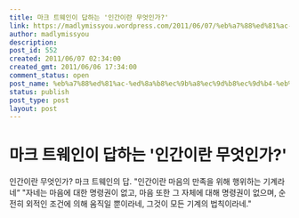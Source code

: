 ```yaml
---
title: 마크 트웨인이 답하는 '인간이란 무엇인가?'
link: https://madlymissyou.wordpress.com/2011/06/07/%eb%a7%88%ed%81%ac-%ed%8a%b8%ec%9b%a8%ec%9d%b8%ec%9d%b4-%eb%8b%b5%ed%95%98%eb%8a%94-%ec%9d%b8%ea%b0%84%ec%9d%b4%eb%9e%80-%eb%ac%b4%ec%97%87%ec%9d%b8%ea%b0%80/
author: madlymissyou
description: 
post_id: 552
created: 2011/06/07 02:34:00
created_gmt: 2011/06/06 17:34:00
comment_status: open
post_name: %eb%a7%88%ed%81%ac-%ed%8a%b8%ec%9b%a8%ec%9d%b8%ec%9d%b4-%eb%8b%b5%ed%95%98%eb%8a%94-%ec%9d%b8%ea%b0%84%ec%9d%b4%eb%9e%80-%eb%ac%b4%ec%97%87%ec%9d%b8%ea%b0%80
status: publish
post_type: post
layout: post
---
```


# 마크 트웨인이 답하는 '인간이란 무엇인가?'

인간이란 무엇인가? 마크 트웨인의 답. "인간이란 마음의 만족을 위해 행위하는 기계라네“ "자네는 마음에 대한 명령권이 없고, 마음 또한 그 자체에 대해 명령권이 없으며, 순전히 외적인 조건에 의해 움직일 뿐이라네, 그것이 모든 기계의 법칙이라네."